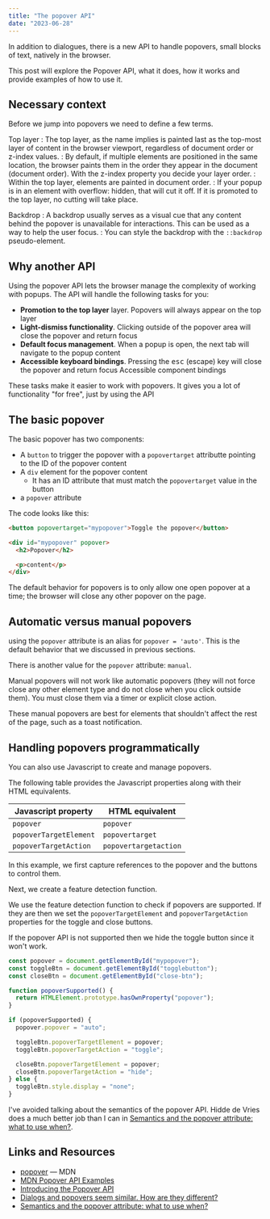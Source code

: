 ```yaml
---
title: "The popover API"
date: "2023-06-28"
---
```


In addition to dialogues, there is a new API to handle popovers, small blocks of text, natively in the browser.

This post will explore the Popover API, what it does, how it works and provide examples of how to use it.

## Necessary context

Before we jump into popovers we need to define a few terms.

Top layer
: The top layer, as the name implies is painted last as the top-most layer of content in the browser viewport, regardless of document order or z-index values.
: By default, if multiple elements are positioned in the same location, the browser paints them in the order they appear in the document (document order). With the z-index property you decide your layer order.
: Within the top layer, elements are painted in document order.
: If your popup is in an element with overflow: hidden, that will cut it off. If it is promoted to the top layer, no cutting will take place.

Backdrop
: A backdrop usually serves as a visual cue that any content behind the popover is unavailable for interactions. This can be used as a way to help the user focus.
: You can style the backdrop with the `::backdrop` pseudo-element.

## Why another API

Using the popover API lets the browser manage the complexity of working with popups. The API will handle the following tasks for you:

* **Promotion to the top layer** layer. Popovers will always appear on the top layer
* **Light-dismiss functionality**. Clicking outside of the popover area will close the popover and return focus
* **Default focus management**. When a popup is open, the next tab will navigate to the popup content
* **Accessible keyboard bindings**. Pressing the <kbd>esc</kbd> (escape) key will close the popover and return focus Accessible component bindings

These tasks make it easier to work with popovers. It gives you a lot of functionality "for free", just by using the API

## The basic popover

The basic popover has two components:

* A `button` to trigger the popover with a `popovertarget` attributte pointing to the ID of the popover content
* A `div` element for the popover content
  * It has an ID attribute that must match the `popovertarget` value in the button
* a `popover` attribute

The code looks like this:

```html
<button popovertarget="mypopover">Toggle the popover</button>

<div id="mypopover" popover>
  <h2>Popover</h2>

  <p>content</p>
</div>
```

The default behavior for popovers is to only allow one open popover at a time; the browser will close any other popover on the page.

## Automatic versus manual popovers

using the `popover` attribute is an alias for `popover = 'auto'`. This is the default behavior that we discussed in previous sections.

There is another value for the `popover` attribute: `manual`.

Manual popovers will not work like automatic popovers (they will not force close any other element type and do not close when you click outside them). You must close them via a timer or explicit close action.

These manual popovers are best for elements that shouldn't affect the rest of the page, such as a toast notification.

## Handling popovers programmatically

You can also use Javascript to create and manage popovers.

The following table provides the Javascript properties along with their HTML equivalents.

| Javascript property | HTML equivalent |
| --- | --- |
| `popover` | `popover` |
| `popoverTargetElement` | `popovertarget` |
| `popoverTargetAction` | `popovertargetaction` |

In this example, we first capture references to the popover and the buttons to control them.

Next, we create a feature detection function.

We use the feature detection function to check if popovers are supported. If they are then we set the `popoverTargetElement` and `popoverTargetAction` properties for the toggle and close buttons.

If the popover API is not supported then we hide the toggle button since it won't work.

```js
const popover = document.getElementById("mypopover");
const toggleBtn = document.getElementById("togglebutton");
const closeBtn = document.getElementById("close-btn");

function popoverSupported() {
  return HTMLElement.prototype.hasOwnProperty("popover");
}

if (popoverSupported) {
  popover.popover = "auto";

  toggleBtn.popoverTargetElement = popover;
  toggleBtn.popoverTargetAction = "toggle";

  closeBtn.popoverTargetElement = popover;
  closeBtn.popoverTargetAction = "hide";
} else {
  toggleBtn.style.display = "none";
}
```

I've avoided talking about the semantics of the popover API. Hidde de Vries does a much better job than I can in [Semantics and the popover attribute: what to use when?](https://hidde.blog/popover-semantics/).

## Links and Resources

* [popover](https://developer.mozilla.org/en-US/docs/Web/API/Popover_API) — MDN
* [MDN Popover API Examples](https://mdn.github.io/dom-examples/popover-api/)
* [Introducing the Popover API](https://developer.chrome.com/blog/introducing-popover-api/)
* [Dialogs and popovers seem similar. How are they different?](https://hidde.blog/dialog-modal-popover-differences/)
* [Semantics and the popover attribute: what to use when?](https://hidde.blog/popover-semantics/)
